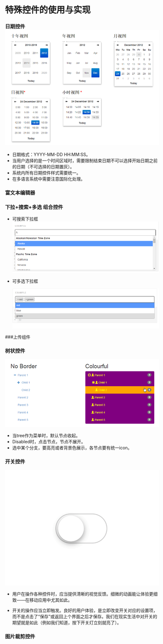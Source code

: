 # 特殊控件的使用与实现

### 日期控件![](/assets/2017-03-24_152030.png)

* 日期格式：YYYY-MM-DD HH:MM:SS。
* 当用户选择的是一个时间区域时，需要限制结束日期不可以选择开始日期之前的日期（不可选择的日期置灰）。
* 系统内所有日期控件样式需要统一。
* 在多语言系统中需要注意国际化处理。

### 富文本编辑器

### 下拉+搜索+多选 组合控件

* 可搜索下拉框![](/assets/import2.png)

* 可多选下拉框

  ![](/assets/IMG_08032017_170656_0.png)

\#\#\#上传组件

### 树状控件

![](/assets/tree.png)

* 当tree作为菜单时，默认节点收起。
* Disabled时，点击节点，节点不展开。
* 选中某个分支，要高亮或者背景色展示，各节点要有统一icon。

### 开关控件

![](/assets/klc201607115.gif)

* 用户在操作各种控件时，应当提供清晰的视觉反馈。细微的动画能让体验更细致——在移动应用中尤其如此。

* 开关的操作应当立即触发。良好的用户体验，是立即改变开关对应的设置项，而不是点击了“保存”或返回上个界面之后才保存。我们在现实生活中对开关的期望就是如此（例如我们知道，按下开关灯立刻就亮了）。

### 图片裁剪控件

### 



